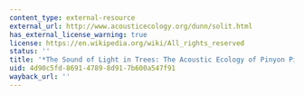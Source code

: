 ```yaml
---
content_type: external-resource
external_url: http://www.acousticecology.org/dunn/solit.html
has_external_license_warning: true
license: https://en.wikipedia.org/wiki/All_rights_reserved
status: ''
title: '*The Sound of Light in Trees: The Acoustic Ecology of Pinyon Pines*'
uid: 4d90c5fd-8691-4789-8d91-7b600a547f91
wayback_url: ''
---
```

